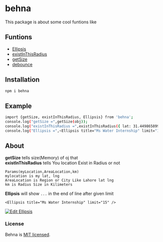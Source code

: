 # behna
This package is about some cool funtions like
## Funtions
-  [Ellipsis](#About)
-  [existInThisRadius](#About)
-  [getSize](#About)
-  [debounce](#debounce)

## Installation 
```sh
npm i behna
```
## Example
```sh
import {getSize, existInThisRadius, Ellipsis} from 'behna';
console.log("getSize =",getSize(obj));
console.log("existInThisRadius =",existInThisRadius({ lat: 31.449865899999995, lng: 74.2968439 }, { lat: 31.5204, lng: 74.3587 }, 10));
console.log("Ellipsis =",<Ellipsis title="Ms Water Internship" limit="15" />);
```

## About
**getSize** tells size(Memory) of oj that <br>
**existInThisRadius** tells You location Exist in Radius or not 
```
Params(myLocation,AreaLocation,km)
mylocation is my lat, lng 
AreaLocation is Region or City Like Lahore lat lng
km is Radius Size in Kilimeters 
```
**Ellipsis** will show `...` in the end of line after given limit

```
<Ellipsis title="Ms Water Internship" limit="15" />
```

[![Edit Ellipsis](https://codesandbox.io/static/img/play-codesandbox.svg)](https://codesandbox.io/s/mo94rpy0op?fontsize=14)

### License

Behna is [MIT licensed](./LICENSE).
